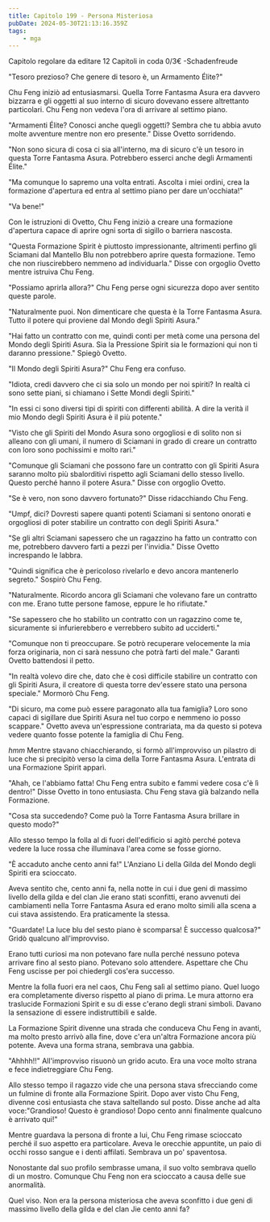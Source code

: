 ```yaml
---
title: Capitolo 199 - Persona Misteriosa
pubDate: 2024-05-30T21:13:16.359Z
tags:
    - mga
---
```



Capitolo regolare
da editare
12 Capitoli in coda 0/3€
-Schadenfreude


"Tesoro prezioso? Che genere di tesoro è, un Armamento Élite?"


Chu Feng iniziò ad entusiasmarsi. Quella Torre Fantasma Asura era davvero bizzarra e gli oggetti al suo interno di sicuro dovevano essere altrettanto particolari. Chu Feng non vedeva l'ora di arrivare al settimo piano.


"Armamenti Élite? Conosci anche quegli oggetti? Sembra che tu abbia avuto molte avventure mentre non ero presente." Disse Ovetto sorridendo.


"Non sono sicura di cosa ci sia all'interno, ma di sicuro c'è un tesoro in questa Torre Fantasma Asura. Potrebbero esserci anche degli Armamenti Élite."


"Ma comunque lo sapremo una volta entrati. Ascolta i miei ordini, crea la formazione d'apertura ed entra al settimo piano per dare un'occhiata!"


"Va bene!"


Con le istruzioni di Ovetto, Chu Feng iniziò a creare una formazione d'apertura capace di aprire ogni sorta di sigillo o barriera nascosta.


"Questa Formazione Spirit è piuttosto impressionante, altrimenti perfino gli Sciamani dal Mantello Blu non potrebbero aprire questa formazione. Temo che non riuscirebbero nemmeno ad individuarla." Disse con orgoglio Ovetto mentre istruiva Chu Feng.


"Possiamo aprirla allora?" Chu Feng perse ogni sicurezza dopo aver sentito queste parole.


"Naturalmente puoi. Non dimenticare che questa è la Torre Fantasma Asura. Tutto il potere qui proviene dal Mondo degli Spiriti Asura."


"Hai fatto un contratto con me, quindi conti per metà come una persona del Mondo degli Spiriti Asura. Sia la Pressione Spirit sia le formazioni qui non ti daranno pressione." Spiegò Ovetto.


"Il Mondo degli Spiriti Asura?" Chu Feng era confuso.


"Idiota, credi davvero che ci sia solo un mondo per noi spiriti? In realtà ci sono sette piani, si chiamano i Sette Mondi degli Spiriti."


"In essi ci sono diversi tipi di spiriti con differenti abilità. A dire la verità il mio Mondo degli Spiriti Asura è il più potente."


"Visto che gli Spiriti del Mondo Asura sono orgogliosi e di solito non si alleano con gli umani, il numero di Sciamani in grado di creare un contratto con loro sono pochissimi e molto rari."


"Comunque gli Sciamani che possono fare un contratto con gli Spiriti Asura saranno molto più sbalorditivi rispetto agli Sciamani dello stesso livello. Questo perché hanno il potere Asura." Disse con orgoglio Ovetto.


"Se è vero, non sono davvero fortunato?" Disse ridacchiando Chu Feng.


"Umpf, dici? Dovresti sapere quanti potenti Sciamani si sentono onorati e orgogliosi di poter stabilire un contratto con degli Spiriti Asura."


"Se gli altri Sciamani sapessero che un ragazzino ha fatto un contratto con me, potrebbero davvero farti a pezzi per l'invidia." Disse Ovetto increspando le labbra.


"Quindi significa che è pericoloso rivelarlo e devo ancora mantenerlo segreto." Sospirò Chu Feng.


"Naturalmente. Ricordo ancora gli Sciamani che volevano fare un contratto con me. Erano tutte persone famose, eppure le ho rifiutate."


"Se sapessero che ho stabilito un contratto con un ragazzino come te, sicuramente si infurierebbero e verrebbero subito ad ucciderti."


"Comunque non ti preoccupare. Se potrò recuperare velocemente la mia forza originaria, non ci sarà nessuno che potrà farti del male." Garantì Ovetto battendosi il petto.


"In realtà volevo dire che, dato che è così difficile stabilire un contratto con gli Spiriti Asura, il creatore di questa torre dev'essere stato una persona speciale." Mormorò Chu Feng.


"Di sicuro, ma come può essere paragonato alla tua famiglia? Loro sono capaci di sigillare due Spiriti Asura nel tuo corpo e nemmeno io posso scappare." Ovetto aveva un'espressione contrariata, ma da questo si poteva vedere quanto fosse potente la famiglia di Chu Feng.


*hmm* Mentre stavano chiacchierando, si formò all'improvviso un pilastro di luce che si precipitò verso la cima della Torre Fantasma Asura. L'entrata di una Formazione Spirit apparì.


"Ahah, ce l'abbiamo fatta! Chu Feng entra subito e fammi vedere cosa c'è lì dentro!" Disse Ovetto in tono entusiasta. Chu Feng stava già balzando nella Formazione.


"Cosa sta succedendo? Come può la Torre Fantasma Asura brillare in questo modo?"


Allo stesso tempo la folla al di fuori dell'edificio si agitò perché poteva vedere la luce rossa che illuminava l'area come se fosse giorno.


"È accaduto anche cento anni fa!" L'Anziano Li della Gilda del Mondo degli Spiriti era scioccato.


Aveva sentito che, cento anni fa, nella notte in cui i due geni di massimo livello della gilda e del clan Jie erano stati sconfitti, erano avvenuti dei cambiamenti nella Torre Fantasma Asura ed erano molto simili alla scena a cui stava assistendo. Era praticamente la stessa.


"Guardate! La luce blu del sesto piano è scomparsa! È successo qualcosa?" Gridò qualcuno all'improvviso.


Erano tutti curiosi ma non potevano fare nulla perché nessuno poteva arrivare fino al sesto piano. Potevano solo attendere. Aspettare che Chu Feng uscisse per poi chiedergli cos'era successo.


Mentre la folla fuori era nel caos, Chu Feng salì al settimo piano. Quel luogo era completamente diverso rispetto al piano di prima. Le mura attorno era traslucide Formazioni Spirit e su di esse c'erano degli strani simboli. Davano la sensazione di essere indistruttibili e salde.


La Formazione Spirit divenne una strada che conduceva Chu Feng in avanti, ma molto presto arrivò alla fine, dove c'era un'altra Formazione ancora più potente. Aveva una forma strana, sembrava una gabbia.


"Ahhhh!!" All'improvviso risuonò un grido acuto. Era una voce molto strana e fece indietreggiare Chu Feng.


Allo stesso tempo il ragazzo vide che una persona stava sfrecciando come un fulmine di fronte alla Formazione Spirit. Dopo aver visto Chu Feng, divenne così entusiasta che stava saltellando sul posto. Disse anche ad alta voce:"Grandioso! Questo è grandioso! Dopo cento anni finalmente qualcuno è arrivato qui!"


Mentre guardava la persona di fronte a lui, Chu Feng rimase scioccato perché il suo aspetto era particolare. Aveva le orecchie appuntite, un paio di occhi rosso sangue e i denti affilati. Sembrava un po' spaventosa.


Nonostante dal suo profilo sembrasse umana, il suo volto sembrava quello di un mostro. Comunque Chu Feng non era scioccato a causa delle sue anormalità.


Quel viso. Non era la persona misteriosa che aveva sconfitto i due geni di massimo livello della gilda e del clan Jie cento anni fa?                                                        
                                        

